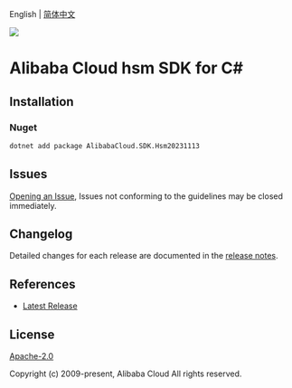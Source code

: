 English | [简体中文](README-CN.md)

![](https://aliyunsdk-pages.alicdn.com/icons/AlibabaCloud.svg)

# Alibaba Cloud hsm SDK for C#

## Installation

### Nuget

```bash
dotnet add package AlibabaCloud.SDK.Hsm20231113
```

## Issues

[Opening an Issue](https://github.com/aliyun/alibabacloud-csharp-sdk/issues/new), Issues not conforming to the guidelines may be closed immediately.

## Changelog

Detailed changes for each release are documented in the [release notes](./ChangeLog.md).

## References

* [Latest Release](https://github.com/aliyun/alibabacloud-csharp-sdk/)

## License

[Apache-2.0](http://www.apache.org/licenses/LICENSE-2.0)

Copyright (c) 2009-present, Alibaba Cloud All rights reserved.
